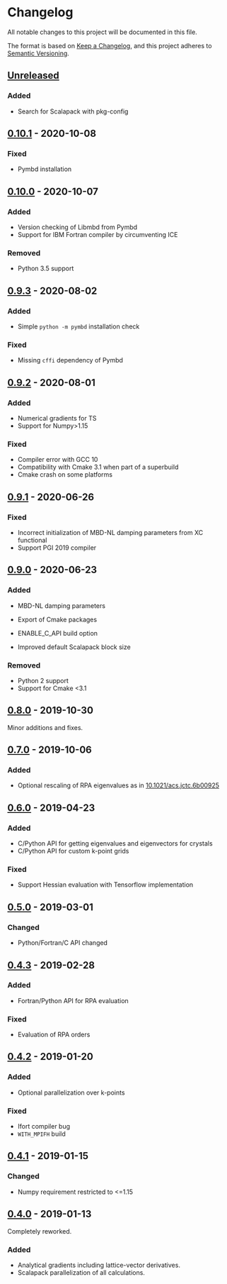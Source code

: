 # Changelog

All notable changes to this project will be documented in this file.

The format is based on [Keep a Changelog](https://keepachangelog.com/en/1.0.0/),
and this project adheres to [Semantic Versioning](https://semver.org/spec/v2.0.0.html).

## [Unreleased]

### Added

- Search for Scalapack with pkg-config

## [0.10.1] - 2020-10-08

### Fixed

- Pymbd installation

## [0.10.0] - 2020-10-07

### Added

- Version checking of Libmbd from Pymbd
- Support for IBM Fortran compiler by circumventing ICE

### Removed

- Python 3.5 support

## [0.9.3] - 2020-08-02

### Added

- Simple `python -m pymbd` installation check

### Fixed

- Missing `cffi` dependency of Pymbd

## [0.9.2] - 2020-08-01

### Added

- Numerical gradients for TS
- Support for Numpy>1.15

### Fixed

- Compiler error with GCC 10
- Compatibility with Cmake 3.1 when part of a superbuild
- Cmake crash on some platforms

## [0.9.1] - 2020-06-26

### Fixed

- Incorrect initialization of MBD-NL damping parameters from XC functional
- Support PGI 2019 compiler

## [0.9.0] - 2020-06-23

### Added

- MBD-NL damping parameters
- Export of Cmake packages
- ENABLE_C_API build option

- Improved default Scalapack block size

### Removed

- Python 2 support
- Support for Cmake <3.1

## [0.8.0] - 2019-10-30

Minor additions and fixes.

## [0.7.0] - 2019-10-06

### Added

- Optional rescaling of RPA eigenvalues as in [10.1021/acs.jctc.6b00925](http://dx.doi.org/10.1021/acs.jctc.6b00925)

## [0.6.0] - 2019-04-23

### Added

- C/Python API for getting eigenvalues and eigenvectors for crystals
- C/Python API for custom k-point grids

### Fixed

- Support Hessian evaluation with Tensorflow implementation

## [0.5.0] - 2019-03-01

### Changed

- Python/Fortran/C API changed

## [0.4.3] - 2019-02-28

### Added

- Fortran/Python API for RPA evaluation

### Fixed

- Evaluation of RPA orders

## [0.4.2] - 2019-01-20

### Added

- Optional parallelization over k-points

### Fixed

- Ifort compiler bug
- `WITH_MPIFH` build

## [0.4.1] - 2019-01-15

### Changed

- Numpy requirement restricted to <=1.15

## [0.4.0] - 2019-01-13

Completely reworked.

### Added

- Analytical gradients including lattice-vector derivatives.
- Scalapack parallelization of all calculations.

[unreleased]: https://github.com/jhrmnn/libmbd/compare/0.10.1...HEAD
[0.10.1]: https://github.com/jhrmnn/libmbd/compare/0.10.0...0.10.1
[0.10.0]: https://github.com/jhrmnn/libmbd/compare/0.9.3...0.10.0
[0.9.3]: https://github.com/jhrmnn/libmbd/compare/0.9.2...0.9.3
[0.9.2]: https://github.com/jhrmnn/libmbd/compare/0.9.1...0.9.2
[0.9.1]: https://github.com/jhrmnn/libmbd/compare/0.9.0...0.9.1
[0.9.0]: https://github.com/jhrmnn/libmbd/compare/0.8.0...0.9.0
[0.8.0]: https://github.com/jhrmnn/libmbd/compare/0.7.0...0.8.0
[0.7.0]: https://github.com/jhrmnn/libmbd/compare/0.6.0...0.7.0
[0.6.0]: https://github.com/jhrmnn/libmbd/compare/0.5.0...0.6.0
[0.5.0]: https://github.com/jhrmnn/libmbd/compare/0.4.3...0.5.0
[0.4.3]: https://github.com/jhrmnn/libmbd/compare/0.4.2...0.4.3
[0.4.2]: https://github.com/jhrmnn/libmbd/compare/0.4.1...0.4.2
[0.4.1]: https://github.com/jhrmnn/libmbd/compare/0.4.0...0.4.1
[0.4.0]: https://github.com/jhrmnn/libmbd/releases/tag/0.4.0
